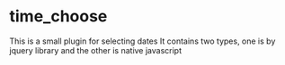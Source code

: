 # time_choose
This is a small plugin for selecting dates
It contains two types, one is by jquery library and the other is native javascript
